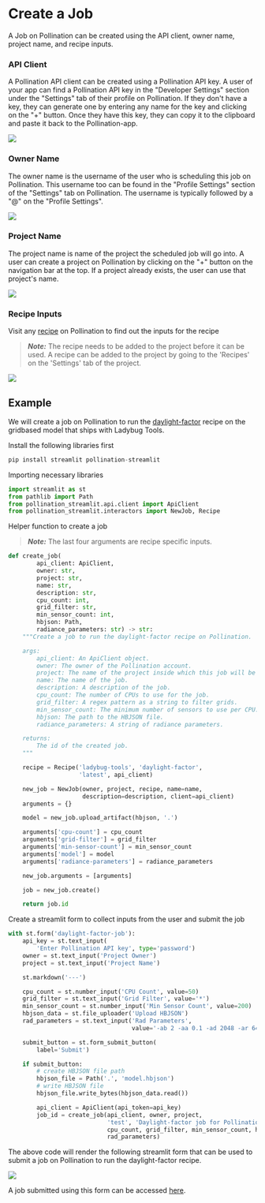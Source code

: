 # Create a Job

A Job on Pollination can be created using the API client, owner name, project name, and
recipe inputs.

### API Client

A Pollination API client can be created using a Pollination API key. A user of your app
can find a Pollination API key in the "Developer Settings" section
under the "Settings" tab of their profile on Pollination. If they don't have a key,
they can generate one by entering any name for the key and clicking on the "+" button.
Once they have this key, they can copy it to the clipboard and paste it back to the
Pollination-app.

![](../.gitbook/assets/pollination-apps/api_key.png)

### Owner Name

The owner name is the username of the user who is scheduling this job on Pollination.
This username too can be found in the "Profile Settings" section of the "Settings"
tab on Pollination. The username is typically followed by a "@" on the "Profile Settings".

![](../.gitbook/assets/pollination-apps/owner.png)

### Project Name

The project name is name of the project the scheduled job will go into. A user can create
a project on Pollination by clicking on the "+" button on the navigation bar at the top.
If a project already exists, the user can use that project's name.

![](../.gitbook/assets/pollination-apps/project.png)

### Recipe Inputs

Visit any [recipe](https://app.pollination.cloud/recipes) on Pollination to find out
the inputs for the recipe

> **_Note:_** The recipe needs to be added to the project before it can be used. A recipe can be
> added to the project by going to the 'Recipes' on the 'Settings' tab of the project.

![](../.gitbook/assets/pollination-apps/recipe.png)

## Example

We will create a job on Pollination to run the
[daylight-factor](https://app.pollination.cloud/ladybug-tools/recipes/daylight-factor)
recipe on the gridbased model that ships with Ladybug Tools.

Install the following libraries first

```python
pip install streamlit pollination-streamlit
```

Importing necessary libraries

```python
import streamlit as st
from pathlib import Path
from pollination_streamlit.api.client import ApiClient
from pollination_streamlit.interactors import NewJob, Recipe
```

Helper function to create a job

> **_Note:_** The last four arguments are recipe specific inputs.

```python
def create_job(
        api_client: ApiClient,
        owner: str,
        project: str,
        name: str,
        description: str,
        cpu_count: int,
        grid_filter: str,
        min_sensor_count: int,
        hbjson: Path,
        radiance_parameters: str) -> str:
    """Create a job to run the daylight-factor recipe on Pollination.

    args:
        api_client: An ApiClient object.
        owner: The owner of the Pollination account.
        project: The name of the project inside which this job will be created.
        name: The name of the job.
        description: A description of the job.
        cpu_count: The number of CPUs to use for the job.
        grid_filter: A regex pattern as a string to filter grids.
        min_sensor_count: The minimum number of sensors to use per CPU.
        hbjson: The path to the HBJSON file.
        radiance_parameters: A string of radiance parameters.

    returns:
        The id of the created job.
    """

    recipe = Recipe('ladybug-tools', 'daylight-factor',
                    'latest', api_client)

    new_job = NewJob(owner, project, recipe, name=name,
                     description=description, client=api_client)
    arguments = {}

    model = new_job.upload_artifact(hbjson, '.')

    arguments['cpu-count'] = cpu_count
    arguments['grid-filter'] = grid_filter
    arguments['min-sensor-count'] = min_sensor_count
    arguments['model'] = model
    arguments['radiance-parameters'] = radiance_parameters

    new_job.arguments = [arguments]

    job = new_job.create()

    return job.id
```

Create a streamlit form to collect inputs from the user and submit the job

```python
with st.form('daylight-factor-job'):
    api_key = st.text_input(
        'Enter Pollination API key', type='password')
    owner = st.text_input('Project Owner')
    project = st.text_input('Project Name')

    st.markdown('---')

    cpu_count = st.number_input('CPU Count', value=50)
    grid_filter = st.text_input('Grid Filter', value='*')
    min_sensor_count = st.number_input('Min Sensor Count', value=200)
    hbjson_data = st.file_uploader('Upload HBJSON')
    rad_parameters = st.text_input('Rad Parameters',
                                   value='-ab 2 -aa 0.1 -ad 2048 -ar 64')

    submit_button = st.form_submit_button(
        label='Submit')

    if submit_button:
        # create HBJSON file path
        hbjson_file = Path('.', 'model.hbjson')
        # write HBJSON file
        hbjson_file.write_bytes(hbjson_data.read())

        api_client = ApiClient(api_token=api_key)
        job_id = create_job(api_client, owner, project,
                            'test', 'Daylight-factor job for Pollination docs',
                            cpu_count, grid_filter, min_sensor_count, hbjson_file,
                            rad_parameters)

```

The above code will render the following streamlit form that can be used to submit a
job on Pollination to run the daylight-factor recipe.

![](../.gitbook/assets/pollination-apps/job_form.png)

A job submitted using this form can be accessed
[here](https://app.pollination.cloud/devang/projects/demo/jobs/aff2fd62-ea58-4bd5-957c-c00474fe0cd4).
